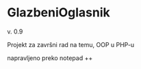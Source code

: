 # GlazbeniOglasnik
v. 0.9

Projekt za završni rad na temu, OOP u PHP-u

napravljeno preko notepad ++
